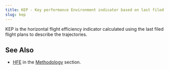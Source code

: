 ```yaml
---
title: KEP - Key performance Environment indicator based on last filed flight Plan
slug: kep
---
```


KEP is the horizontal flight efficiency indicator calculated using
the last filed flight plans to describe the trajectories.

## See Also

* [HFE][hfe] in the [Methodology](/methodology/) section.

[hfe]: /methodology/horizontal-flight-efficiency-pi/ "HFE methodology"


